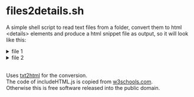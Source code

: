 # files2details.sh

A simple shell script to read text files from a folder, convert them to html \<details\> elements and produce a html snippet file as output, so it will look like this:  

<details><summary>file 1</summary>file content</details>
<details><summary>file 2</summary>file content</details>
</br>

Uses [txt2html](http://txt2html.sourceforge.net) for the conversion.  
The code of includeHTML.js is copied from [w3schools.com](https://www.w3schools.com/howto/howto_html_include.asp).  
Otherwise this is free software released into the public domain.


